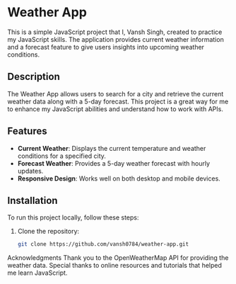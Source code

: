 # Weather App

This is a simple JavaScript project that I, Vansh Singh, created to practice my JavaScript skills. The application provides current weather information and a forecast feature to give users insights into upcoming weather conditions.

## Description

The Weather App allows users to search for a city and retrieve the current weather data along with a 5-day forecast. This project is a great way for me to enhance my JavaScript abilities and understand how to work with APIs.

## Features

- **Current Weather**: Displays the current temperature and weather conditions for a specified city.
- **Forecast Weather**: Provides a 5-day weather forecast with hourly updates.
- **Responsive Design**: Works well on both desktop and mobile devices.

## Installation

To run this project locally, follow these steps:

1. Clone the repository:
   ```bash
   git clone https://github.com/vansh0784/weather-app.git

Acknowledgments
Thank you to the OpenWeatherMap API for providing the weather data.
Special thanks to online resources and tutorials that helped me learn JavaScript.
